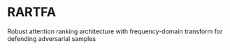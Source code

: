 # RARTFA
Robust attention ranking architecture with frequency-domain transform for defending adversarial samples
